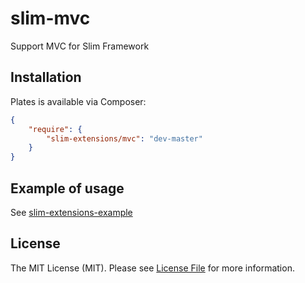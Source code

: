 slim-mvc
========

Support MVC for Slim Framework

## Installation

Plates is available via Composer:

```json
{
    "require": {
        "slim-extensions/mvc": "dev-master"
    }
}
```

## Example of usage
See [slim-extensions-example](https://github.com/dimkof/slim-extensions-example)

## License

The MIT License (MIT). Please see [License File](https://github.com/dimkof/slim-widgets/blob/master/LICENSE) for more information.
